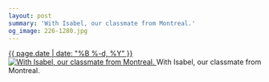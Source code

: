 ```yaml
---
layout: post
summary: 'With Isabel, our classmate from Montreal.'
og_image: 226-1280.jpg
---
```


<p>
 <time>
  <a href="/226">
   {{ page.date | date: "%B %-d, %Y" }}
  </a>
 </time>
 <a href="/226">
  <img alt="With Isabel, our classmate from Montreal." sizes="(min-width: 700px) 50vw, calc(100vw - 2rem)" src="{{ site.assets_url }}/226-640.jpg" srcset="{{ site.assets_url }}/226-1280.jpg 1280w, {{ site.assets_url }}/226-960.jpg 960w, {{ site.assets_url }}/226-640.jpg 640w, {{ site.assets_url }}/226-320.jpg 320w"/>
 </a>
 <span>
  With Isabel, our classmate from Montreal.
 </span>
</p>

